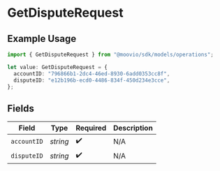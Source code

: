 # GetDisputeRequest

## Example Usage

```typescript
import { GetDisputeRequest } from "@moovio/sdk/models/operations";

let value: GetDisputeRequest = {
  accountID: "796866b1-2dc4-46ed-8930-6add0353cc8f",
  disputeID: "e12b196b-ecd0-4486-834f-450d234e3cce",
};
```

## Fields

| Field              | Type               | Required           | Description        |
| ------------------ | ------------------ | ------------------ | ------------------ |
| `accountID`        | *string*           | :heavy_check_mark: | N/A                |
| `disputeID`        | *string*           | :heavy_check_mark: | N/A                |